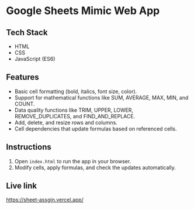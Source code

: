 # Google Sheets Mimic Web App

## Tech Stack
- HTML
- CSS
- JavaScript (ES6)


## Features
- Basic cell formatting (bold, italics, font size, color).
- Support for mathematical functions like SUM, AVERAGE, MAX, MIN, and COUNT.
- Data quality functions like TRIM, UPPER, LOWER, REMOVE_DUPLICATES, and FIND_AND_REPLACE.
- Add, delete, and resize rows and columns.
- Cell dependencies that update formulas based on referenced cells.

## Instructions
1. Open `index.html` to run the app in your browser.
2. Modify cells, apply formulas, and check the updates automatically.

## Live link
https://sheet-assgin.vercel.app/
